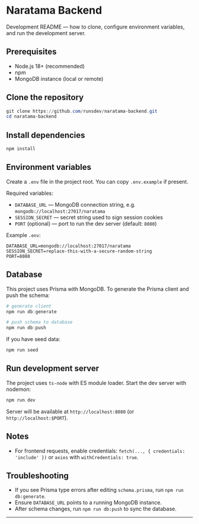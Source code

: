 # Naratama Backend

Development README — how to clone, configure environment variables, and run the development server.

## Prerequisites

- Node.js 18+ (recommended)
- npm
- MongoDB instance (local or remote)

## Clone the repository

```powershell
git clone https://github.com/runsdev/naratama-backend.git
cd naratama-backend
```

## Install dependencies

```powershell
npm install
```

## Environment variables

Create a `.env` file in the project root. You can copy `.env.example` if present.

Required variables:

- `DATABASE_URL` — MongoDB connection string, e.g. `mongodb://localhost:27017/naratama`
- `SESSION_SECRET` — secret string used to sign session cookies
- `PORT` (optional) — port to run the dev server (default: `8080`)

Example `.env`:

```
DATABASE_URL=mongodb://localhost:27017/naratama
SESSION_SECRET=replace-this-with-a-secure-random-string
PORT=8080
```

## Database

This project uses Prisma with MongoDB. To generate the Prisma client and push the schema:

```powershell
# generate client
npm run db:generate

# push schema to database
npm run db:push
```

If you have seed data:

```powershell
npm run seed
```

## Run development server

The project uses `ts-node` with ES module loader. Start the dev server with nodemon:

```powershell
npm run dev
```

Server will be available at `http://localhost:8080` (or `http://localhost:$PORT`).

## Notes

- For frontend requests, enable credentials: `fetch(..., { credentials: 'include' })` or `axios` with `withCredentials: true`.

## Troubleshooting

- If you see Prisma type errors after editing `schema.prisma`, run `npm run db:generate`.
- Ensure `DATABASE_URL` points to a running MongoDB instance.
- After schema changes, run `npm run db:push` to sync the database.

---
